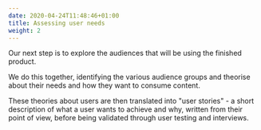 ```yaml
---
date: 2020-04-24T11:48:46+01:00
title: Assessing user needs
weight: 2
---
```


Our next step is to explore the audiences that will be using the finished product.

We do this together, identifying the various audience groups and theorise about their needs and how they want to consume content.

These theories about users are then translated into "user stories" - a short description of what a user wants to achieve and why, written from their point of view, before being validated through user testing and interviews.
